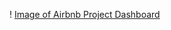 ! [Image of Airbnb Project Dashboard](https://github.com/AK29002/Airbnb-Data-Analysis/blob/d6a528efd8597644345017ff0328d30e23a936f3/Airbnb%20Dashboard.png)
